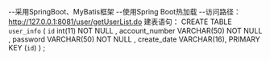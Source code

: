 --采用SpringBoot、MyBatis框架
--使用Spring Boot热加载
--访问路径：http://127.0.0.1:8081/user/getUserList.do
建表语句：
CREATE TABLE `user_info` (
`id`  int(11) NOT NULL ,
account_number VARCHAR(50) NOT NULL ,
password VARCHAR(50) NOT NULL ,
create_date VARCHAR(16),
PRIMARY KEY (`id`)
)
;
